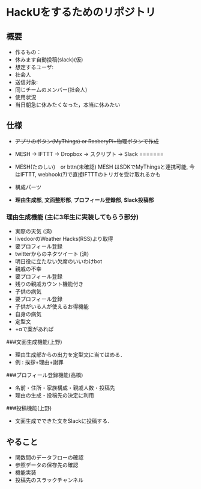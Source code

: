 # HackUをするためのリポジトリ
## 概要
- 作るもの：
 - 休みます自動投稿(slack)(仮)
- 想定するユーザ:
 - 社会人
- 送信対象:
 - 同じチームのメンバー(社会人)
- 使用状況
 - 当日朝急に休みたくなった，本当に休みたい

## 仕様
- ~~アプリのボタン(MyThings) or RasberyPi+物理ボタンで作成~~

- MESH -> IFTTT -> Dropbox -> スクリプト -> Slack
=======
- MESH(たのしい)　or bttn(未確認)
MESH はSDKでMyThingsと連携可能, 今はIFTTT, webhook(?)で直接IFTTTのトリガを受け取れるかも

- 構成パーツ
 - __理由生成部__, __文面整形部__, __プロフィール登録部__, __Slack投稿部__

### 理由生成機能 (主に3年生に実装してもらう部分)
- 実際の天気 (済)
 - livedoorのWeather Hacks(RSS)より取得
 - 要プロフィール登録
- twitterからのネタツイート (済)
 - 明日役に立たない欠席のいいわけbot
- 親戚の不幸
 - 要プロフィール登録
 - 残りの親戚カウント機能付き
- 子供の病気
 - 要プロフィール登録
 - 子供がいる人が使えるお得機能
- 自身の病気
 - 定型文
- +αで案があれば

###文面生成機能(上野)
- 理由生成部からの出力を定型文に当てはめる．
- 例 : 挨拶+理由+謝罪

###プロフィール登録機能(高橋)
- 名前・住所・家族構成・親戚人数・投稿先
- 理由の生成・投稿先の決定に利用

###投稿機能(上野)
- 文面生成でできた文をSlackに投稿する．

## やること
- 関数間のデータフローの確認
- 参照データの保存先の確認
- 機能実装
- 投稿先のスラックチャンネル

